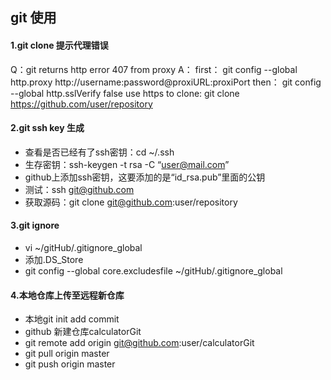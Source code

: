 ## git 使用
#### 1.git clone 提示代理错误
Q：git returns http error 407 from proxy
A：
first：
git config --global http.proxy http://username:password@proxiURL:proxiPort
then：
git config --global http.sslVerify false
use https to clone:
git clone https://github.com/user/repository

#### 2.git ssh key 生成
* 查看是否已经有了ssh密钥：cd ~/.ssh
* 生存密钥：ssh-keygen -t rsa -C “user@mail.com”
* github上添加ssh密钥，这要添加的是“id_rsa.pub”里面的公钥
* 测试：ssh git@github.com
* 获取源码：git clone git@github.com:user/repository

#### 3.git ignore
* vi ~/gitHub/.gitignore_global
* 添加.DS_Store  
* git config --global core.excludesfile ~/gitHub/.gitignore_global 

#### 4.本地仓库上传至远程新仓库
* 本地git init add commit
* github 新建仓库calculatorGit
* git remote add origin git@github.com:user/calculatorGit
* git pull origin master
* git push origin master
